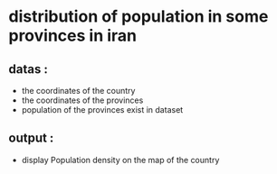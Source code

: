 # **distribution of population in some provinces in iran**
### 

## datas :
-  the coordinates of the country
-  the coordinates of the provinces
-  population of the provinces exist in dataset
  
## output :
-  display Population density on the map of the country

